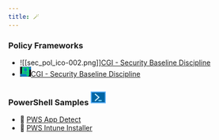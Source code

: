 ```yaml
---
title: 🪄
---
```

### Policy Frameworks <!---![Sec Pol Ico](cus_img/sec_pol_ico-001.png)--->
* ![[sec_pol_ico-002.png]][CGI - Security Baseline Discipline](Policy%20Frameworks/CGI%20-%20Security%20Baseline%20Discipline)
* ![IMGICO](cus_img/sec_pol_ico-002.png)[CGI - Security Baseline Discipline](Policy%20Frameworks/CGI%20-%20Security%20Baseline%20Discipline)

### PowerShell Samples ![Pws_Icon](cus_img/pws_icon-002.png)
* 🥷 [PWS App Detect](PowerShell_Public/PWS_Detect_installed_app.md)
* 🥷 [PWS Intune Installer](PowerShell_Public/InTune%20Installer%20Script)

<!----### Troubleshooting
 🚧 [Troubleshooting and FAQ](notes/troubleshooting.md)
- 🐛 [Submit an Issue](https://github.com/jackyzha0/quartz/issues)
- 👀 [Discord Community](https://discord.gg/cRFFHYye7t)--->
